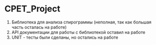 # CPET_Project
1. Библиотека для анализа спирограммы (неполная, так как большая часть осталась на работе)
2. API документации для работы с библиотекой оставил на работе
3. UNIT - тесты были сделаны, но остались на работе
